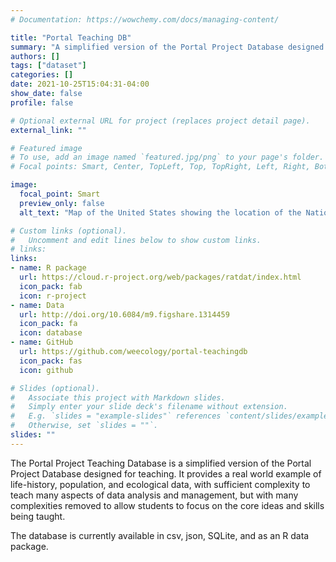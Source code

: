 ```yaml
---
# Documentation: https://wowchemy.com/docs/managing-content/

title: "Portal Teaching DB"
summary: "A simplified version of the Portal Project Database designed for teaching using a real world example of ecological data"
authors: []
tags: ["dataset"]
categories: []
date: 2021-10-25T15:04:31-04:00
show_date: false
profile: false

# Optional external URL for project (replaces project detail page).
external_link: ""

# Featured image
# To use, add an image named `featured.jpg/png` to your page's folder.
# Focal points: Smart, Center, TopLeft, Top, TopRight, Left, Right, BottomLeft, Bottom, BottomRight.

image:
  focal_point: Smart
  preview_only: false
  alt_text: "Map of the United States showing the location of the National Ecological Observatory network sites with example crown delineations for a subset of sites showing trees delineated with square bounding boxes."

# Custom links (optional).
#   Uncomment and edit lines below to show custom links.
# links:
links:
- name: R package
  url: https://cloud.r-project.org/web/packages/ratdat/index.html
  icon_pack: fab
  icon: r-project
- name: Data
  url: http://doi.org/10.6084/m9.figshare.1314459
  icon_pack: fa
  icon: database
- name: GitHub
  url: https://github.com/weecology/portal-teachingdb
  icon_pack: fas
  icon: github

# Slides (optional).
#   Associate this project with Markdown slides.
#   Simply enter your slide deck's filename without extension.
#   E.g. `slides = "example-slides"` references `content/slides/example-slides.md`.
#   Otherwise, set `slides = ""`.
slides: ""
---
```


The Portal Project Teaching Database is a simplified version of the Portal Project Database designed for teaching. It provides a real world example of life-history, population, and ecological data, with sufficient complexity to teach many aspects of data analysis and management, but with many complexities removed to allow students to focus on the core ideas and skills being taught.

The database is currently available in csv, json, SQLite, and as an R data package.